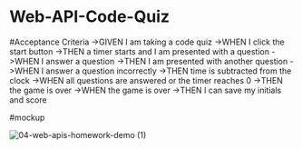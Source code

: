 # Web-API-Code-Quiz


#Acceptance Criteria
->GIVEN I am taking a code quiz
->WHEN I click the start button
->THEN a timer starts and I am presented with a question
->WHEN I answer a question
->THEN I am presented with another question
->WHEN I answer a question incorrectly
->THEN time is subtracted from the clock
->WHEN all questions are answered or the timer reaches 0
->THEN the game is over
->WHEN the game is over
->THEN I can save my initials and score

#mockup

![04-web-apis-homework-demo (1)](https://user-images.githubusercontent.com/68447140/105617014-ae8fbd80-5d98-11eb-8894-841156340355.gif)




